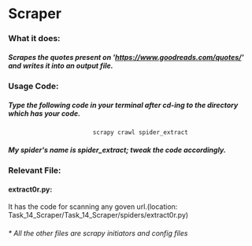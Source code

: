 # Scraper

### What it does:
##### Scrapes the quotes present on 'https://www.goodreads.com/quotes/' and writes it into an output file.
### Usage Code:
##### Type the following code in your terminal after cd-ing to the directory which has your code.
                            scrapy crawl spider_extract
##### My spider's name is spider_extract; tweak the code accordingly.


### Relevant File:
#### extract0r.py: 
It has the code for scanning any goven url.(location: Task_14_Scraper/Task_14_Scraper/spiders/extract0r.py)

###### * All the other files are scrapy initiators and config files
